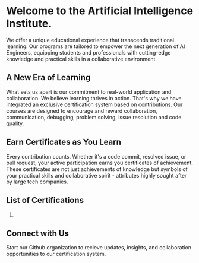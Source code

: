 # Welcome to the Artificial Intelligence Institute.

We offer a unique educational experience that transcends traditional learning. Our programs are tailored to empower the next generation of AI Engineers, equipping students and professionals with cutting-edge knowledge and practical skills in a collaborative environment.

## A New Era of Learning

What sets us apart is our commitment to real-world application and collaboration. We believe learning thrives in action. That's why we have integrated an exclusive certification system based on contributions. Our courses are designed to encourage and reward collaboration, communication, debugging, problem solving, issue resolution and code quality.

## Earn Certificates as You Learn

Every contribution counts. Whether it's a code commit, resolved issue, or pull request, your active participation earns you certificates of achievement. These certificates are not just achievements of knowledge but symbols of your practical skills and collaborative spirit - attributes highly sought after by large tech companies.

## List of Certifications

1. 

## Connect with Us

Start our Github organization to recieve updates, insights, and collaboration opportunities to our certification system.
